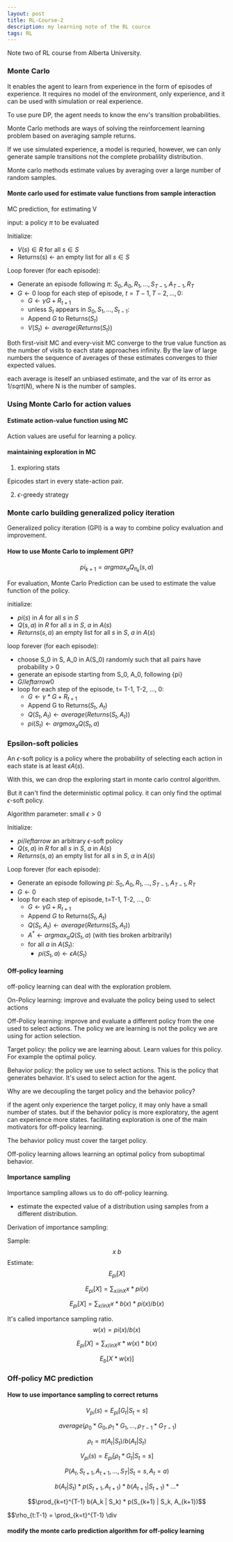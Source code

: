 ```yaml
---
layout: post
title: RL-Course-2
description: my learning note of the RL cource
tags: RL
---
```


Note two of RL course from Alberta University.

### Monte Carlo

It enables the agent to learn from experience in the form of episodes of experience. It requires no model of the environment, only experience, and it can be used with simulation or real experience.

To use pure DP, the agent needs to know the env's transition probabilities.

Monte Carlo methods are ways of solving the reinforcement learning problem based on averaging sample returns. 

If we use simulated experience, a model is requried, however, we can only generate sample transitions not the complete
probalility distribution.

Monte carlo methods estimate values by averaging over a large number of random samples.


#### Monte carlo used for estimate value functions from sample interaction


MC prediction, for estimating V



input: a policy $\pi$ to be evaluated

Initialize:
- $V(s) \in R$ for all $s \in S$
- Returns(s) $\leftarrow$ an empty list for all $s \in S$

Loop forever (for each episode):
- Generate an episode following $\pi$: $S_0, A_0, R_1, ..., S_{T-1}, A_{T-1}, R_T$
- $G \leftarrow 0$
  loop for each step of episode, $t=T-1, T-2, ..., 0$:
    - $G \leftarrow \gamma G + R_{t+1}$
    - unless $S_t$ appears in $S_0, S_1, ..., S_{t-1}$:
    - Append $G$ to Returns($S_t$)
    - $V(S_t) \leftarrow average(Returns(S_t))$



Both first-visit MC and every-visit MC converge to the true value function as the number of visits to each state approaches infinity. By the law of large numbers the sequence of averages of these estimates converges to thier expected values.

each average is iteself an unbiased estimate, and the var of its error as $1/sqrt(N)$, where N is the number of samples.

### Using Monte Carlo for action values

#### Estimate action-value function using MC

Action values are useful for learning a policy.


#### maintaining exploration in MC

1. exploring stats

Epicodes start in every state-action pair.

2. $\epsilon$-greedy strategy


### Monte carlo building generalized policy iteration

Generalized policy iteration (GPI) is a way to combine policy evaluation and improvement.

#### How to use Monte Carlo to implement GPI?

$${pi}_{k+1} = argmax_{a} Q_{\pi_k}(s, a)$$

For evaluation, Monte Carlo Prediction can be used to estimate the value function of the policy.

initialize:
   - ${pi}(s)$ in $A$ for all $s$ in $S$
   - $Q(s, a)$ in $R$ for all $s$ in $S$, $a$ in $A(s)$
   - $Returns(s, a)$ an empty list for all $s$ in $S$, $a$ in $A(s)$

loop forever (for each episode):
   - choose S_0 in S, A_0 in A(S_0) randomly such that all pairs have probability > 0
   - generate an episode starting from S_0, A_0, following {pi}
   - $G /leftarrow 0$
   - loop for each step of the episode, t= T-1, T-2, ..., 0:
      - $G \leftarrow \gamma * G + R_{t+1}$
      - Append G to Returns($S_t$, $A_t$)
      - $Q(S_t, A_t) \leftarrow average(Returns(S_t, A_t))$
      - ${pi}(S_t) \leftarrow argmax_{a} Q(S_t, a)$


### Epsilon-soft policies

An $\epsilon$-soft policy is a policy where the probability of selecting each action in each state is at least $\epsilon A(s)$.

With this, we can drop the exploring start in monte carlo control algorithm. 

But it can't find the deterministic optimal policy. it can only find the optimal $\epsilon$-soft policy.


Algorithm parameter: small $\epsilon > 0$

Initialize:
  - ${pi} /leftarrow$ an arbitrary $\epsilon$-soft policy
  - $Q(s, a)$ in $R$ for all $s$ in $S$, $a$ in $A(s)$
  - $Returns(s, a)$ an empty list for all $s$ in $S$, $a$ in $A(s)$

Loop forever (for each episode):
  - Generate an episode following ${pi}$: $S_0, A_0, R_1, ..., S_{T-1}, A_{T-1}, R_T$
  - $G \leftarrow 0$
  - loop for each step of episode, t=T-1, T-2, ..., 0:
    - $G \leftarrow \gamma G + R_{t+1}$
    - Append $G$ to Returns($S_t, A_t$)
    - $Q(S_t, A_t) \leftarrow average(Returns(S_t, A_t))$
    - $A^* \leftarrow argmax_{a} Q(S_t, a)$ (with ties broken arbitrarily)
    - for all $a$ in $A(S_t)$:
      - ${pi}(S_t, a) \leftarrow \epsilon A(S_t)$

#### Off-policy learning

off-policy learning can deal with the exploration problem.

On-Policy learning: improve and evaluate the policy being used to select actions

Off-Policy learning: improve and evaluate a different policy from the one used to select actions. The policy we are
learning is not the policy we are using for action selection.

Target policy: the policy we are learning about. Learn values for this policy. For example the optimal policy.

Behavior policy: the policy we use to select actions. This is the policy that generates behavior. It's used to select
action for the agent.

Why are we decoupling the target policy and the behavior policy?

if the agent only experience the target policy, it may only have a small number of states.
but if the behavior policy is more exploratory, the agent can experience more states. facilitating exploration is one of
the main motivators for off-policy learning.

The behavior policy must cover the target policy.

Off-policy learning allows learning an optimal policy from suboptimal behavior.

#### Importance sampling

Importance sampling allows us to do off-policy learning.

- estimate the expected value of a distribution using samples from a different distribution.


Derivation of importance sampling:

Sample: $$ x ~ b$$
Estimate: $$E_{pi}[X]$$


$$ E_{pi}[X] = \sum_{x /in X} x * pi(x)$$

$$ E_{pi}[X] = \sum_{x /in X} x * b(x) * pi(x) / b(x)$$

It's called importance sampling ratio.  $$w(x) = pi(x) / b(x)$$

$$ E_{pi}[X] = \sum_{x /in X} x * w(x) * b(x)$$

$$ E_{b}[X * w(x)]$$


### Off-policy MC prediction

#### How to use importance sampling to correct returns

$$V_{pi}(s) = E_{pi}[G_t | S_t = s]$$

$$ ~average(\rho_0*G_0, \rho_1*G_1, ..., \rho_{T-1}*G_{T-1})$$

$$\rho_t = \pi(A_t | S_t) / b(A_t | S_t)$$

$$V_{pi}(s) = E_{pi}[\rho_t * G_t | S_t = s]$$

$$P(A_t, S_{t+1}, A_{t+1}, ..., S_T | S_t = s, A_t = a)$$

$$b(A_t | S_t) * p(S_{t+1}, A_{t+1}) * b(A_{t+1} | S_{t+1}) * ... *$$

$$\prod_{k=t}^{T-1} b(A_k | S_k) * p(S_{k+1} | S_k, A_{k+1})$$


$$\rho_{t:T-1} = \prod_{k=t}^{T-1} \div 



#### modify the monte carlo prediction algorithm for off-policy learning
